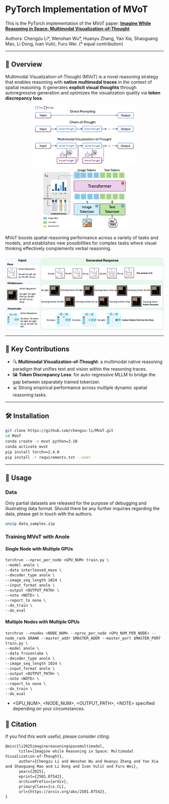 # PyTorch Implementation of MVoT

This is the PyTorch implementation of the MVoT paper: [**Imagine While Reasoning in Space: Multimodal Visualization-of-Thought**](https://arxiv.org/abs/2501.07542)

Authors: Chengzu Li*, Wenshan Wu*, Huanyu Zhang, Yan Xia, Shaoguang Mao, Li Dong, Ivan Vulić, Furu Wei. (\* equal contribution)

---

## 🌟 Overview

Multimodal Visualization-of-Thought (MVoT) is a novel reasoning strategy that enables reasoning with **native multimodal traces** in the context of spatial reasoning. 
It generates **explicit visual thoughts** through autoregressive generation and optimizes the visualization quality via **token discrepancy loss**.

<p align="center">
  <img src="assets/MVoT_teaser.png" alt="MVoT teaser" width="331"/>
  <img src="assets/discrepancy_loss.png" alt="MVoT teaser" width="270"/>
</p>

MVoT boosts spatial reasoning performance across a variety of tasks and models, and establishes new possibilities for complex tasks where visual thinking effectively complements verbal reasoning.

<p align="center">
  <img src="assets/MVoT_example.png" alt="MVoT teaser" width="600"/>
</p>

---

## 🧠 Key Contributions

- 🔍 **Multimodal Visualization-of-Thought**: a multimodal native reasoning paradigm that unifies text and vision within the reasoning traces.
- 🖼️ **Token Discrepancy Loss**: for auto-regressive MLLM to bridge the gap between separately trained tokenizer.
- 📊 Strong empirical performance across multiple dynamic spatial reasoning tasks.
---

## 🛠️ Installation

```bash
git clone https://github.com/chengzu-li/MVoT.git
cd MVoT
conda create -n mvot python=3.10
conda activate mvot
pip install torch==2.4.0
pip install -r requirements.txt --user
```

---

## 🚀 Usage

### Data

Only partial datasets are released for the purpose of debugging and illustrating data format. Should there be any further inquiries regarding the data, please get in touch with the authors. 

```bash
unzip data_samples.zip
```


### Training MVoT with Anole

#### Single Node with Multiple GPUs
```
torchrun --nproc_per_node <GPU_NUM> train.py \
--model anole \
--data interleaved_maze \
--decoder_type anole \
--image_seq_length 1024 \
--input_format anole \
--output <OUTPUT_PATH> \
--note <NOTE> \
--report_to none \
--do_train \
--do_eval
```

#### Multiple Nodes with Multiple GPUs

```
torchrun --nnodes <NODE_NUM> --nproc_per_node <GPU_NUM_PER_NODE> --node_rank $RANK --master_addr $MASTER_ADDR --master_port $MASTER_PORT train.py \
--model anole \
--data frozenlake \
--decoder_type anole \
--image_seq_length 1024 \
--input_format anole \
--output <OUTPUT_PATH> \
--note <NOTE> \
--report_to none \
--do_train \
--do_eval
```

* <GPU_NUM>, <NODE_NUM>, <OUTPUT_PATH>, \<NOTE\> specified depending on your circumstances. 

## 📜 Citation

If you find this work useful, please consider citing:
```
@misc{li2025imaginereasoningspacemultimodal,
      title={Imagine while Reasoning in Space: Multimodal Visualization-of-Thought}, 
      author={Chengzu Li and Wenshan Wu and Huanyu Zhang and Yan Xia and Shaoguang Mao and Li Dong and Ivan Vulić and Furu Wei},
      year={2025},
      eprint={2501.07542},
      archivePrefix={arXiv},
      primaryClass={cs.CL},
      url={https://arxiv.org/abs/2501.07542}, 
}
```